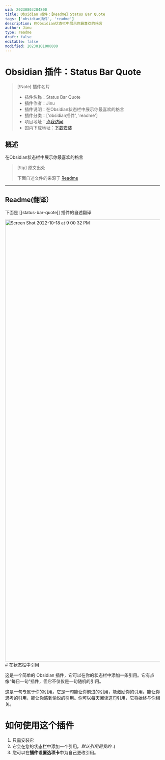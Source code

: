 ```yaml
---
uid: 20230803204800
title: Obsidian 插件：【Readme】Status Bar Quote
tags: ['obsidian插件', 'readme']
description: 在Obsidian状态栏中展示你最喜欢的格言
author: Jinu
type: readme
draft: false
editable: false
modified: 20230101000000
---
```


# Obsidian 插件：Status Bar Quote

> [!Note] 插件名片
> - 插件名称：Status Bar Quote
> - 插件作者：Jinu
> - 插件说明：在Obsidian状态栏中展示你最喜欢的格言
> - 插件分类：['obsidian插件', 'readme']
> - 项目地址：[点我访问](https://github.com/yesjinu/StatusBarQuote)
> - 国内下载地址：[下载安装](https://pkmer.cn/products/plugin/pluginMarket/?status-bar-quote)

## 概述

在Obsidian状态栏中展示你最喜欢的格言



> [!tip] 原文出处
> 
>下面自述文件的来源于 [Readme](https://ghproxy.net/https://raw.githubusercontent.com/yesjinu/StatusBarQuote/master/README.md)
> 

---

## Readme(翻译）

下面是 [[status-bar-quote]] 插件的自述翻译


<img width="1440" alt="Screen Shot 2022-10-18 at 9 00 32 PM" src="https://user-images.githubusercontent.com/45530894/196423905-933ec467-024f-4683-99df-551f351c4b87.png">
# 在状态栏中引用

这是一个简单的 Obsidian 插件，它可以在你的状态栏中添加一条引用。它有点像“每日一句”插件，但它不仅仅是一句随机的引用。

这是一句专属于你的引用。它是一句能让你前进的引用，能激励你的引用，能让你思考的引用，能让你感到愉悦的引用。你可以每天阅读这句引用，它将始终与你相关。

# 如何使用这个插件

1. 只需安装它
2. 它会在您的状态栏中添加一个引用。_默认引用是我的_ :)
3. 您可以在**插件设置选项卡**中为自己更改引用。



